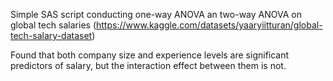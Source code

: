 Simple SAS script conducting one-way ANOVA an two-way ANOVA on global tech salaries (https://www.kaggle.com/datasets/yaaryiitturan/global-tech-salary-dataset)

Found that both company size and experience levels are significant predictors of salary, but the interaction effect between them is not.
